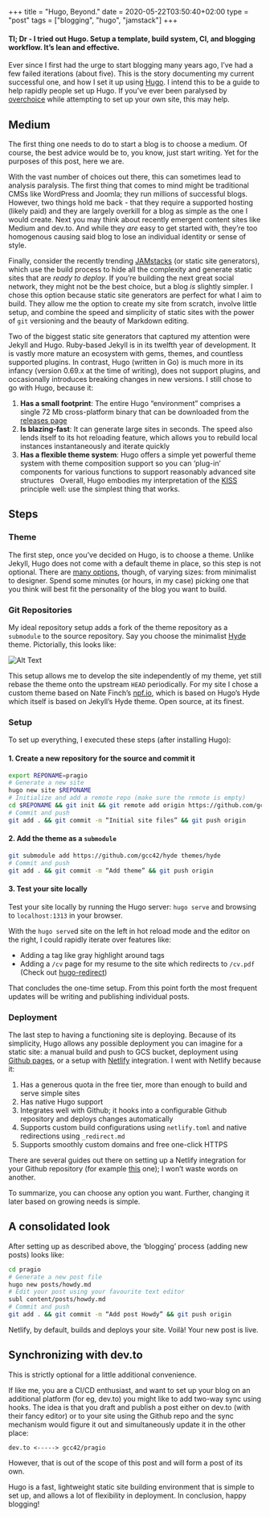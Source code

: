 +++
title = "Hugo, Beyond."
date = 2020-05-22T03:50:40+02:00
type = "post"
tags = ["blogging", "hugo", "jamstack"]
+++

#### Tl; Dr - I tried out Hugo. Setup a template, build system, CI, and blogging workflow. It’s lean and effective.

Ever since I first had the urge to start blogging many years ago, I’ve had a few failed iterations (about five). This is the story documenting my current successful one, and how I set it up using [Hugo](https://gohugo.io/). I intend this to be a guide to help rapidly people set up Hugo. If you’ve ever been paralysed by [overchoice](https://en.wikipedia.org/wiki/Overchoice) while attempting to set up your own site, this may help.    

## Medium
The first thing one needs to do to start a blog is to choose a medium. Of course, the best advice would be to, you know, just start writing. Yet for the purposes of this post, here we are.

With the vast number of choices out there, this can sometimes lead to analysis paralysis. The first thing that comes to mind might be traditional CMSs like WordPress and Joomla; they run millions of successful blogs. However, two things hold me back - that they require a supported hosting (likely paid) and they are largely overkill for a blog as simple as the one I would create. Next you may think about recently emergent content sites like Medium and dev.to. And while they *are* easy to get started with, they’re too homogenous causing said blog to lose an individual identity or sense of style.

Finally, consider the recently trending [JAMstacks](https://jamstack.org/) (or static site generators), which use the build process to hide all the complexity and generate static sites that are *ready to deploy*. If you’re building the next great social network, they might not be the best choice, but a blog *is* slightly simpler. I chose this option because static site generators are perfect for what I aim to build. They allow me the option to create my site from scratch, involve little setup, and combine the speed and simplicity of static sites with the power of `git` versioning and the beauty of Markdown editing.

Two of the biggest static site generators that captured my attention were Jekyll and Hugo. Ruby-based Jekyll is in its twelfth year of development. It is vastly more mature an ecosystem with gems, themes, and countless supported plugins. In contrast, Hugo (written in Go) is much more in its infancy (version 0.69.x at the time of writing), does not support plugins, and occasionally introduces breaking changes in new versions. I still chose to go with Hugo, because it:
1. **Has a small footprint**: The entire Hugo “environment” comprises a single 72 Mb cross-platform binary that can be downloaded from the [releases page](https://github.com/gohugoio/hugo/releases)
2. **Is blazing-fast**: It can generate large sites in seconds. The speed also lends itself to its hot reloading feature, which allows you to rebuild local instances instantaneously and iterate quickly
3. **Has a flexible theme system**: Hugo offers a simple yet powerful theme system with theme composition support so you can ‘plug-in’ components for various functions to support reasonably advanced site structures
 
Overall, Hugo embodies my interpretation of the [KISS](https://en.wikipedia.org/wiki/KISS_principle) principle well: use the simplest thing that works.

## Steps
### Theme
The first step, once you’ve decided on Hugo, is to choose a theme. Unlike Jekyll, Hugo does not come with a default theme in place, so this step is not optional. There are [many options](https://themes.gohugo.io/), though, of varying sizes: from minimalist to designer. Spend some minutes (or hours, in my case) picking one that you think will best fit the personality of the blog you want to build.

### Git Repositories
My ideal repository setup adds a fork of the theme repository as a `submodule` to the source repository. Say you choose the minimalist [Hyde](https://themes.gohugo.io/hyde/) theme. Pictorially, this looks like:

![Alt Text](https://dev-to-uploads.s3.amazonaws.com/i/5tuekp63yv3o69l1vugb.jpeg)

This setup allows me to develop the site independently of my theme, yet still rebase the theme onto the upstream `HEAD` periodically. For my site I chose a custom theme based on Nate Finch’s [npf.io](https://npf.io), which is based on Hugo’s Hyde which itself is based on Jekyll’s Hyde theme. Open source, at its finest.

### Setup
To set up everything, I executed these steps (after installing Hugo):
#### 1. Create a new repository for the source and commit it
```bash
export REPONAME=pragio
# Generate a new site
hugo new site $REPONAME
# Initialize and add a remote repo (make sure the remote is empty)
cd $REPONAME && git init && git remote add origin https://github.com/gcc42/pragio
# Commit and push
git add . && git commit -m “Initial site files” && git push origin 
```

#### 2. Add the theme as a `submodule`
```bash
git submodule add https://github.com/gcc42/hyde themes/hyde
# Commit and push
git add . && git commit -m “Add theme” && git push origin
```

#### 3. Test your site locally
Test your site locally by running the Hugo server: `hugo serve` and browsing to `localhost:1313` in your browser.

With the `hugo serve`d site on the left in hot reload mode and the editor on the right, I could rapidly iterate over features like:
* Adding a tag like gray highlight around tags
* Adding a `/cv` page for my resume to the site which redirects to `/cv.pdf` (Check out [hugo-redirect](https://github.com/gcc42/hugo-redirect))

That concludes the one-time setup. From this point forth the most frequent updates will be writing and publishing individual posts.

### Deployment
The last step to having a functioning site is deploying. Because of its simplicity, Hugo allows any possible deployment you can imagine for a static site: a manual build and push to GCS bucket, deployment using [Github pages](https://pages.github.com/), or a setup with [Netlify](https://netlify.com) integration. I went with Netlify because it:
1. Has a generous quota in the free tier, more than enough to build and serve simple sites
2. Has native Hugo support
3. Integrates well with Github; it hooks into a configurable Github repository and deploys changes automatically 
4. Supports custom build configurations using `netlify.toml` and native redirections using `_redirect.md`
5. Supports smoothly custom domains and free one-click HTTPS

There are several guides out there on setting up a Netlify integration for your Github repository (for example [this](https://www.netlify.com/blog/2016/09/21/a-step-by-step-guide-victor-hugo-on-netlify/) one); I won’t waste words on another.

To summarize, you can choose any option you want. Further, changing it later based on growing needs is simple.

## A consolidated look
After setting up as described above, the ‘blogging’ process (adding new posts) looks like:
```bash
cd pragio
# Generate a new post file
hugo new posts/howdy.md
# Edit your post using your favourite text editor
subl content/posts/howdy.md
# Commit and push
git add . && git commit -m “Add post Howdy” && git push origin
```

Netlify, by default, builds and deploys your site. Voilà! Your new post is live.

## Synchronizing with dev.to
This is strictly optional for a little additional convenience.

If like me, you are a CI/CD enthusiast, and want to set up your blog on an additional platform (for eg, dev.to) you might like to add two-way sync using hooks. The idea is that you draft and publish a post either on dev.to (with their fancy editor) or to your site using the Github repo and the sync mechanism would figure it out and simultaneously update it in the other place:

`dev.to <-----> gcc42/pragio`

However, that is out of the scope of this post and will form a post of its own. 

Hugo is a fast, lightweight static site building environment that is simple to set up, and allows a lot of flexibility in deployment. In conclusion, happy blogging!